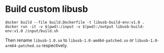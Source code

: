 # Build custom libusb

```shell
docker build --file build.Dockerfile -t libusb-build-env:v1.0 .
docker run -it -v $(pwd):/input -v $(pwd):/output libusb-build-env:v1.0 /input/build.sh
```

Then rename `libusb-1.0.so` to `libusb-1.0-amd64-patched.so` or `libusb-1.0-arm64-patched.so` respectively.
